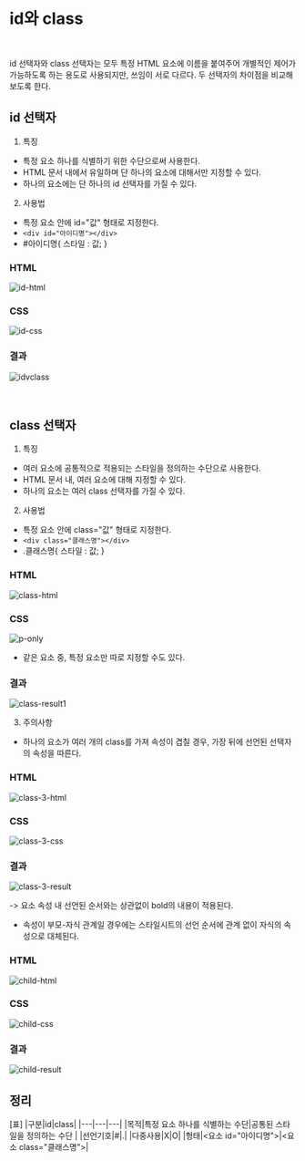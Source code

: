 # id와 class

<br>

id 선택자와 class 선택자는 모두 특정 HTML 요소에 이름을 붙여주어 개별적인 제어가 가능하도록 하는 용도로 사용되지만, 쓰임이 서로 다르다. 두 선택자의 차이점을 비교해보도록 한다.
<br>


## id 선택자

1. 특징

- 특정 요소 하나를 식별하기 위한 수단으로써 사용한다.
- HTML 문서 내에서 유일하며 단 하나의 요소에 대해서만 지정할 수 있다.
- 하나의 요소에는 단 하나의 id 선택자를 가질 수 있다.

2.  사용법

- 특정 요소 안에 id="값" 형태로 지정한다.
- `<div id="아이디명"></div>`
- #아이디명{ 스타일 : 값; }
### HTML
  ![id-html](https://github.com/fastcampus-fe-group7/TIL/assets/86473590/3210e3b5-e2d1-4874-b12c-87b985619ed8)

 ### CSS
  ![id-css](https://github.com/fastcampus-fe-group7/TIL/assets/86473590/975b7bac-e555-4db8-be5e-5f7270be19b4)

 ### 결과
  ![idvclass](https://github.com/fastcampus-fe-group7/TIL/assets/86473590/4dc66dfd-5c4e-4ee6-b268-99e29e7832df)

<br>

## class 선택자

1. 특징

- 여러 요소에 공통적으로 적용되는 스타일을 정의하는 수단으로 사용한다.
- HTML 문서 내, 여러 요소에 대해 지정할 수 있다.
- 하나의 요소는 여러 class 선택자를 가질 수 있다.

2. 사용법

- 특정 요소 안에 class="값" 형태로 지정한다.
- `<div class="클래스명"></div>`
- .클래스명{ 스타일 : 값; }

### HTML
  ![class-html](https://github.com/fastcampus-fe-group7/TIL/assets/86473590/7f9fa42f-e983-4bc8-b3f9-b6e350d11060)
  
 ### CSS
  ![p-only](https://github.com/fastcampus-fe-group7/TIL/assets/86473590/9b15131b-e49c-4d23-8ac2-06a8891c6ebe)
  
  - 같은 요소 중, 특정 요소만 따로 지정할 수도 있다.


 ### 결과
  ![class-result1](https://github.com/fastcampus-fe-group7/TIL/assets/86473590/aaddb64f-9fe7-4a7c-8b77-ece48e3324ac)



  

3. 주의사항

- 하나의 요소가 여러 개의 class를 가져 속성이 겹칠 경우, 가장 뒤에 선언된 선택자의 속성을 따른다.
  
 ### HTML
  ![class-3-html](https://github.com/fastcampus-fe-group7/TIL/assets/86473590/429e3afb-71e9-4dff-aee9-375f05f2dd1e)

 ### CSS
  ![class-3-css](https://github.com/fastcampus-fe-group7/TIL/assets/86473590/7bdfc92b-1bb1-4a80-b31f-df3134c00762)

 ### 결과
  ![class-3-result](https://github.com/fastcampus-fe-group7/TIL/assets/86473590/9d9a935e-a7e5-4266-bc6c-75394572442e)
  
  -> 요소 속성 내 선언된 순서와는 상관없이 bold의 내용이 적용된다.
  <br>
- 속성이 부모-자식 관계일 경우에는 스타일시트의 선언 순서에 관계 없이 자식의 속성으로 대체된다.
  
 ### HTML
  ![child-html](https://github.com/fastcampus-fe-group7/TIL/assets/86473590/4f72b962-409f-4dbb-b949-a2cdff3f905c)

 ### CSS
  ![child-css](https://github.com/fastcampus-fe-group7/TIL/assets/86473590/ac70e6a0-78d5-4340-99a2-0fde59aab73b)

 ### 결과
  ![child-result](https://github.com/fastcampus-fe-group7/TIL/assets/86473590/b119a93f-c4f9-483a-89f8-cd1a31469f83)

## 정리

[표]
|구분|id|class|
|---|---|---|
|목적|특정 요소 하나를 식별하는 수단|공통된 스타일을 정의하는 수단 |
|선언기호|#|.|
|다중사용|X|O|
|형태|<요소 id="아이디명">|<요소 class="클래스명">|
